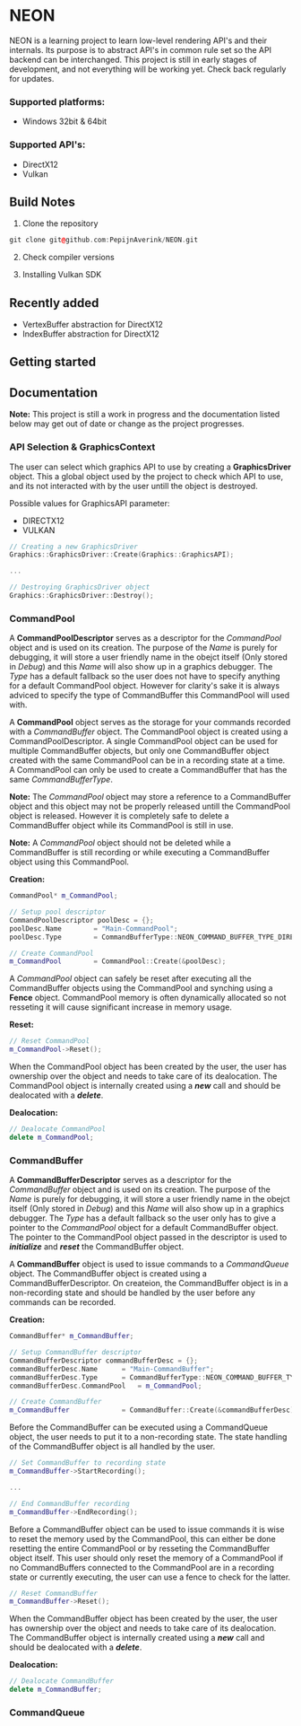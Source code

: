 # NEON
NEON is a learning project to learn low-level rendering API's and their internals. Its purpose is to abstract API's in common rule set so the API backend can be interchanged. This project is still in early stages of development, and not everything will be working yet. Check back regularly for updates. 

### Supported platforms:
* Windows 32bit & 64bit

### Supported API's:
* DirectX12
* Vulkan

## Build Notes

1. Clone the repository
```cpp
git clone git@github.com:PepijnAverink/NEON.git
```
2. Check compiler versions

3. Installing Vulkan SDK

## Recently added
* VertexBuffer abstraction for DirectX12
* IndexBuffer abstraction for DirectX12

## Getting started


## Documentation

**Note:** This project is still a work in progress and the documentation listed below may get out of date or change as the project progresses.

### API Selection & GraphicsContext
The user can select which graphics API to use by creating a **GraphicsDriver** object. This a global object used by the project to check which API to use, and its not interacted with by the user untill the object is destroyed.

Possible values for GraphicsAPI parameter:
* DIRECTX12
* VULKAN

```cpp
// Creating a new GraphicsDriver
Graphics::GraphicsDriver::Create(Graphics::GraphicsAPI);

...

// Destroying GraphicsDriver object
Graphics::GraphicsDriver::Destroy();
```


### CommandPool
A **CommandPoolDescriptor** serves as a descriptor for the *CommandPool* object and is used on its creation.
The purpose of the _Name_ is purely for debugging, it will store a user friendly name in the obejct itself (Only stored in _Debug_) and this _Name_ will also show up in a graphics debugger. 
The _Type_ has a default fallback so the user does not have to specify anything for a default CommandPool object. However for clarity's sake it is always adviced to specify the type of CommandBuffer this CommandPool will used with.

A **CommandPool** object serves as the storage for your commands recorded with a *CommandBuffer* object. The CommandPool object is created using a CommandPoolDescriptor.
A single CommandPool object can be used for multiple CommandBuffer objects, but only one CommandBuffer object created with the same CommandPool can be in a recording state at a time.
A CommandPool can only be used to create a CommandBuffer that has the same _CommandBufferType_.

**Note:** The *CommandPool* object may store a reference to a CommandBuffer object and this object may not be properly released untill the CommandPool object is released. However it is completely safe to delete a CommandBuffer object while its CommandPool is still in use.

**Note:** A *CommandPool* object should not be deleted while a CommandBuffer is still recording or while executing a CommandBuffer object using this CommandPool.

**Creation:**
```cpp
CommandPool* m_CommandPool;
```
```cpp
// Setup pool descriptor
CommandPoolDescriptor poolDesc = {};
poolDesc.Name		 = "Main-CommandPool";
poolDesc.Type		 = CommandBufferType::NEON_COMMAND_BUFFER_TYPE_DIRECT;

// Create CommandPool
m_CommandPool		 = CommandPool::Create(&poolDesc);
```

A *CommandPool* object can safely be reset after executing all the CommandBuffer objects using the CommandPool and synching using a **Fence** object. CommandPool memory is often dynamically allocated so not resseting it will cause significant increase in memory usage.

**Reset:**
```cpp
// Reset CommandPool
m_CommandPool->Reset();
```

When the CommandPool object has been created by the user, the user has ownership over the object and needs to take care of its dealocation. The CommandPool object is internally created using a ___new___ call and should be dealocated with a ___delete___.

**Dealocation:**
```cpp
// Dealocate CommandPool
delete m_CommandPool;
```


### CommandBuffer
A **CommandBufferDescriptor** serves as a descriptor for the *CommandBuffer* object and is used on its creation.
The purpose of the _Name_ is purely for debugging, it will store a user friendly name in the obejct itself (Only stored in _Debug_) and this _Name_ will also show up in a graphics debugger.
The _Type_ has a default fallback so the user only has to give a pointer to the *CommandPool* object for a default CommandBuffer object. The pointer to the CommandPool object passed in the descriptor is used to ___initialize___ and ___reset___ the CommandBuffer object.

A **CommandBuffer** object is used to issue commands to a *CommandQueue* object. The CommandBuffer object is created using a CommandBufferDescriptor.
On createion, the CommandBuffer object is in a non-recording state and should be handled by the user before any commands can be recorded.

**Creation:**
```cpp
CommandBuffer* m_CommandBuffer;
```
```cpp
// Setup CommandBuffer descriptor
CommandBufferDescriptor commandBufferDesc = {};
commandBufferDesc.Name		= "Main-CommandBuffer";
commandBufferDesc.Type		= CommandBufferType::NEON_COMMAND_BUFFER_TYPE_DIRECT;
commandBufferDesc.CommandPool 	= m_CommandPool;

// Create CommandBuffer
m_CommandBuffer		 	    = CommandBuffer::Create(&commandBufferDesc);
```

Before the CommandBuffer can be executed using a CommandQueue object, the user needs to put it to a non-recording state. The state handling of the CommandBuffer object is all handled by the user.

```cpp
// Set CommandBuffer to recording state
m_CommandBuffer->StartRecording();

...

// End CommandBuffer recording
m_CommandBuffer->EndRecording();
```

Before a CommandBuffer object can be used to issue commands it is wise to reset the memory used by the CommandPool, this can either be done resetting the entire CommandPool or by resseting the CommandBuffer object itself.
This user should only reset the memory of a CommandPool if no CommandBuffers connected to the CommandPool are in a recording state or currently executing, the user can use a fence to check for the latter.

```cpp
// Reset CommandBuffer
m_CommandBuffer->Reset();
```

When the CommandBuffer object has been created by the user, the user has ownership over the object and needs to take care of its dealocation. The CommandBuffer object is internally created using a ___new___ call and should be dealocated with a ___delete___.

**Dealocation:**
```cpp
// Dealocate CommandBuffer
delete m_CommandBuffer;
```


### CommandQueue